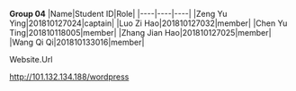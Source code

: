 **Group 04**
|Name|Student ID|Role|
|----|----|----|
|Zeng Yu Ying|201810127024|captain|
|Luo Zi Hao|201810127032|member|
|Chen Yu Ting|201810118005|member|
|Zhang Jian Hao|201810127025|member|
|Wang Qi Qi|201810133016|member|

Website.Url

http://101.132.134.188/wordpress
